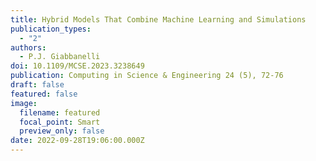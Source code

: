 ```yaml
---
title: Hybrid Models That Combine Machine Learning and Simulations
publication_types:
  - "2"
authors:
  - P.J. Giabbanelli
doi: 10.1109/MCSE.2023.3238649
publication: Computing in Science & Engineering 24 (5), 72-76
draft: false
featured: false
image:
  filename: featured
  focal_point: Smart
  preview_only: false
date: 2022-09-28T19:06:00.000Z
---
```

